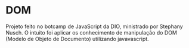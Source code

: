 # DOM

Projeto feito no botcamp de JavaScript da DIO, ministrado por Stephany Nusch.
O intuito foi aplicar os conhecimento de manipulação do DOM (Modelo de Objeto de Documento) utilizando javavascript. 

